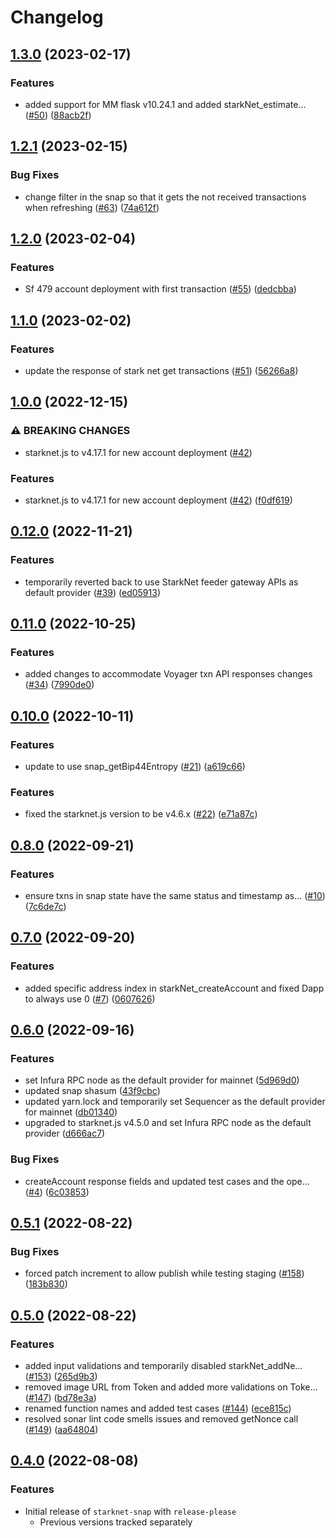# Changelog


## [1.3.0](https://github.com/ConsenSys/starknet-snap/compare/starknet-snap-v1.2.1...starknet-snap-v1.3.0) (2023-02-17)


### Features

* added support for MM flask v10.24.1 and added starkNet_estimate… ([#50](https://github.com/ConsenSys/starknet-snap/issues/50)) ([88acb2f](https://github.com/ConsenSys/starknet-snap/commit/88acb2fbf7c4884a0bd142a70bc87a0366432fbe))

## [1.2.1](https://github.com/ConsenSys/starknet-snap/compare/starknet-snap-v1.2.0...starknet-snap-v1.2.1) (2023-02-15)


### Bug Fixes

* change filter in the snap so that it gets the not received transactions when refreshing ([#63](https://github.com/ConsenSys/starknet-snap/issues/63)) ([74a612f](https://github.com/ConsenSys/starknet-snap/commit/74a612fce6278526b3ee9db1cf83e452c2fdd3f2))

## [1.2.0](https://github.com/ConsenSys/starknet-snap/compare/starknet-snap-v1.1.0...starknet-snap-v1.2.0) (2023-02-04)


### Features

* Sf 479 account deployment with first transaction ([#55](https://github.com/ConsenSys/starknet-snap/issues/55)) ([dedcbba](https://github.com/ConsenSys/starknet-snap/commit/dedcbba7291431c6912002e96e5ece595f8474fa))

## [1.1.0](https://github.com/ConsenSys/starknet-snap/compare/starknet-snap-v1.0.0...starknet-snap-v1.1.0) (2023-02-02)


### Features

* update the response of stark net get transactions ([#51](https://github.com/ConsenSys/starknet-snap/issues/51)) ([56266a8](https://github.com/ConsenSys/starknet-snap/commit/56266a8fc5db80c0fb84fe50dae1dcf2c4ec9922))

## [1.0.0](https://github.com/ConsenSys/starknet-snap/compare/starknet-snap-v0.12.0...starknet-snap-v1.0.0) (2022-12-15)


### ⚠ BREAKING CHANGES

* starknet.js to v4.17.1 for new account deployment ([#42](https://github.com/ConsenSys/starknet-snap/issues/42))

### Features

* starknet.js to v4.17.1 for new account deployment ([#42](https://github.com/ConsenSys/starknet-snap/issues/42)) ([f0df619](https://github.com/ConsenSys/starknet-snap/commit/f0df6194d149d04c21d9116aa5a3faaa64fa5cca))

## [0.12.0](https://github.com/ConsenSys/starknet-snap/compare/starknet-snap-v0.11.0...starknet-snap-v0.12.0) (2022-11-21)


### Features

* temporarily reverted back to use StarkNet feeder gateway APIs as default provider ([#39](https://github.com/ConsenSys/starknet-snap/issues/39)) ([ed05913](https://github.com/ConsenSys/starknet-snap/commit/ed059130c6b4cddd28965302eb3824529d1328ac))

## [0.11.0](https://github.com/ConsenSys/starknet-snap/compare/starknet-snap-v0.10.0...starknet-snap-v0.11.0) (2022-10-25)


### Features

* added changes to accommodate Voyager txn API responses changes ([#34](https://github.com/ConsenSys/starknet-snap/issues/34)) ([7990de0](https://github.com/ConsenSys/starknet-snap/commit/7990de0cbeadb100fd3d4b85bc3dfa6c7c607b30))

## [0.10.0](https://github.com/ConsenSys/starknet-snap/compare/starknet-snap-v0.9.0...starknet-snap-v0.10.0) (2022-10-11)


### Features

* update to use snap_getBip44Entropy ([#21](https://github.com/ConsenSys/starknet-snap/issues/21)) ([a619c66](https://github.com/ConsenSys/starknet-snap/commit/a619c66c3f2f97b53da4608f6133efd08ce26e34))


### Features

* fixed the starknet.js version to be v4.6.x ([#22](https://github.com/ConsenSys/starknet-snap/issues/22)) ([e71a87c](https://github.com/ConsenSys/starknet-snap/commit/e71a87c3aa4f5945214079e073cabef4e7c2dd0a))

## [0.8.0](https://github.com/ConsenSys/starknet-snap/compare/starknet-snap-v0.7.0...starknet-snap-v0.8.0) (2022-09-21)


### Features

* ensure txns in snap state have the same status and timestamp as… ([#10](https://github.com/ConsenSys/starknet-snap/issues/10)) ([7c6de7c](https://github.com/ConsenSys/starknet-snap/commit/7c6de7c17d67ca9813a7193d4ff17375cb0c1ceb))

## [0.7.0](https://github.com/ConsenSys/starknet-snap/compare/starknet-snap-v0.6.0...starknet-snap-v0.7.0) (2022-09-20)


### Features

* added specific address index in starkNet_createAccount and fixed Dapp to always use 0 ([#7](https://github.com/ConsenSys/starknet-snap/issues/7)) ([0607626](https://github.com/ConsenSys/starknet-snap/commit/0607626a2614ef01b964212ab08cdc225fc226a8))

## [0.6.0](https://github.com/ConsenSys/starknet-snap/compare/starknet-snap-v0.5.1...starknet-snap-v0.6.0) (2022-09-16)


### Features

* set Infura RPC node as the default provider for mainnet ([5d969d0](https://github.com/ConsenSys/starknet-snap/commit/5d969d085e1b4b2b670071757da9240c900c3478))
* updated snap shasum ([43f9cbc](https://github.com/ConsenSys/starknet-snap/commit/43f9cbcde509725cfe73a28fd18c10793221377c))
* updated yarn.lock and temporarily set Sequencer as the default provider for mainnet ([db01340](https://github.com/ConsenSys/starknet-snap/commit/db01340843e24a9f2915334ced77f8e40b13385d))
* upgraded to starknet.js v4.5.0 and set Infura RPC node as the default provider ([d666ac7](https://github.com/ConsenSys/starknet-snap/commit/d666ac76ff02a12e935a24f1ef6a7df83fe10bca))


### Bug Fixes

* createAccount response fields and updated test cases and the ope… ([#4](https://github.com/ConsenSys/starknet-snap/issues/4)) ([6c03853](https://github.com/ConsenSys/starknet-snap/commit/6c0385393658b1d047a29212b6691b3c819451ec))

## [0.5.1](https://github.com/ConsenSys/starknet-snap/compare/starknet-snap-v0.5.0...starknet-snap-v0.5.1) (2022-08-22)


### Bug Fixes

* forced patch increment to allow publish while testing staging ([#158](https://github.com/ConsenSys/starknet-snap/issues/158)) ([183b830](https://github.com/ConsenSys/starknet-snap/commit/183b830e7c78e8facad08e491a5517cbee2f5dc3))

## [0.5.0](https://github.com/ConsenSys/starknet-snap/compare/starknet-snap-v0.4.0...starknet-snap-v0.5.0) (2022-08-22)


### Features

* added input validations and temporarily disabled starkNet_addNe… ([#153](https://github.com/ConsenSys/starknet-snap/issues/153)) ([265d9b3](https://github.com/ConsenSys/starknet-snap/commit/265d9b3f1a0a8b27b701255ae443f708acba5b51))
* removed image URL from Token and added more validations on Toke… ([#147](https://github.com/ConsenSys/starknet-snap/issues/147)) ([bd78e3a](https://github.com/ConsenSys/starknet-snap/commit/bd78e3a16877307594e43491f7f587c24f5f0a05))
* renamed function names and added test cases ([#144](https://github.com/ConsenSys/starknet-snap/issues/144)) ([ece815c](https://github.com/ConsenSys/starknet-snap/commit/ece815caf8b1501fe35590b26b50024c6845cf69))
* resolved sonar lint code smells issues and removed getNonce call ([#149](https://github.com/ConsenSys/starknet-snap/issues/149)) ([aa64804](https://github.com/ConsenSys/starknet-snap/commit/aa64804d118c089473c97be14054b2f484f3845d))

## [0.4.0](https://github.com/ConsenSys/starknet-snap/compare/starknet-snap-v0.3.1...starknet-snap-v0.4.0) (2022-08-08)


### Features

* Initial release of `starknet-snap` with `release-please`
  * Previous versions tracked separately

